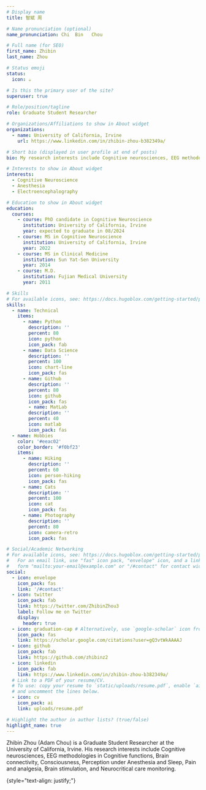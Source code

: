```yaml
---
# Display name
title: 智斌 周

# Name pronunciation (optional)
name_pronunciation: Chi  Bin   Chou

# Full name (for SEO)
first_name: Zhibin
last_name: Zhou

# Status emoji
status:
  icon: ☕️

# Is this the primary user of the site?
superuser: true

# Role/position/tagline
role: Graduate Student Researcher

# Organizations/Affiliations to show in About widget
organizations:
  - name: University of California, Irvine
    url: https://www.linkedin.com/in/zhibin-zhou-b382349a/

# Short bio (displayed in user profile at end of posts)
bio: My research interests include Cognitive neurosciences, EEG methodologies in Cognitive functions, Brain connectivity, Consciousness, Perception under Anesthesia and Sleep, Pain and analgesia, Brain stimulation, and Neurocritical care monitoring.

# Interests to show in About widget
interests:
  - Cognitive Neuroscience
  - Anesthesia
  - Electroencephalography

# Education to show in About widget
education:
  courses:
    - course: PhD candidate in Cognitive Neuroscience
      institution: University of California, Irvine
      year: expected to graduate in 08/2024
    - course: MS in Cognitive Neuroscience
      institution: University of California, Irvine
      year: 2022
    - course: MS in Clinical Medicine
      institution: Sun Yat-Sen University
      year: 2014
    - course: M.D.
      institution: Fujian Medical University
      year: 2011

# Skills
# For available icons, see: https://docs.hugoblox.com/getting-started/page-builder/#icons
skills:
  - name: Technical
    items:
      - name: Python
        description: ''
        percent: 80
        icon: python
        icon_pack: fab
      - name: Data Science
        description: ''
        percent: 100
        icon: chart-line
        icon_pack: fas
      - name: Github
        description: ''
        percent: 80
        icon: github
        icon_pack: fas
        - name: MatLab
        description: ''
        percent: 40
        icon: matlab
        icon_pack: fas
  - name: Hobbies
    color: '#eeac02'
    color_border: '#f0bf23'
    items:
      - name: Hiking
        description: ''
        percent: 60
        icon: person-hiking
        icon_pack: fas
      - name: Cats
        description: ''
        percent: 100
        icon: cat
        icon_pack: fas
      - name: Photography
        description: ''
        percent: 80
        icon: camera-retro
        icon_pack: fas

# Social/Academic Networking
# For available icons, see: https://docs.hugoblox.com/getting-started/page-builder/#icons
#   For an email link, use "fas" icon pack, "envelope" icon, and a link in the
#   form "mailto:your-email@example.com" or "/#contact" for contact widget.
social:
  - icon: envelope
    icon_pack: fas
    link: '/#contact'
  - icon: twitter
    icon_pack: fab
    link: https://twitter.com/ZhibinZhou3
    label: Follow me on Twitter
    display:
      header: true
  - icon: graduation-cap # Alternatively, use `google-scholar` icon from `ai` icon pack
    icon_pack: fas
    link: https://scholar.google.com/citations?user=gQ3vtWkAAAAJ
  - icon: github
    icon_pack: fab
    link: https://github.com/zhibinz2
  - icon: linkedin
    icon_pack: fab
    link: https://www.linkedin.com/in/zhibin-zhou-b382349a/
  # Link to a PDF of your resume/CV.
  # To use: copy your resume to `static/uploads/resume.pdf`, enable `ai` icons in `params.yaml`,
  # and uncomment the lines below.
  - icon: cv
    icon_pack: ai
    link: uploads/resume.pdf

# Highlight the author in author lists? (true/false)
highlight_name: true
---
```


Zhibin Zhou (Adam Chou) is a Graduate Student Researcher at the University of California, Irvine. His research interests include Cognitive neurosciences, EEG methodologies in Cognitive functions, Brain connectivity, Consciousness, Perception under Anesthesia and Sleep, Pain and analgesia, Brain stimulation, and Neurocritical care monitoring.

{style="text-align: justify;"}
